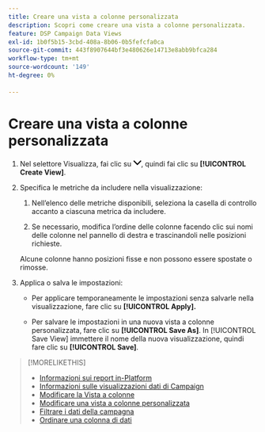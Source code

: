 ```yaml
---
title: Creare una vista a colonne personalizzata
description: Scopri come creare una vista a colonne personalizzata.
feature: DSP Campaign Data Views
exl-id: 1b0f5b15-3cbd-408a-8b06-0b5fefcfa0ca
source-git-commit: 443f8907644bf3e480626e14713e8abb9bfca284
workflow-type: tm+mt
source-wordcount: '149'
ht-degree: 0%

---
```


# Creare una vista a colonne personalizzata

1. Nel selettore Visualizza, fai clic su ![freccia giù](/help/dsp/assets/chevron-down.png), quindi fai clic su **[!UICONTROL Create View]**.

1. Specifica le metriche da includere nella visualizzazione:

   1. Nell’elenco delle metriche disponibili, seleziona la casella di controllo accanto a ciascuna metrica da includere.

   1. Se necessario, modifica l’ordine delle colonne facendo clic sui nomi delle colonne nel pannello di destra e trascinandoli nelle posizioni richieste.

   Alcune colonne hanno posizioni fisse e non possono essere spostate o rimosse.

1. Applica o salva le impostazioni:

   * Per applicare temporaneamente le impostazioni senza salvarle nella visualizzazione, fare clic su **[!UICONTROL Apply].**

   * Per salvare le impostazioni in una nuova vista a colonne personalizzata, fare clic su **[!UICONTROL Save As]**. In [!UICONTROL Save View] immettere il nome della nuova visualizzazione, quindi fare clic su **[!UICONTROL Save]**.

>[!MORELIKETHIS]
>
>* [Informazioni sui report in-Platform](campaign-reports-about.md)
>* [Informazioni sulle visualizzazioni dati di Campaign](campaign-data-views-about.md)
>* [Modificare la Vista a colonne](column-view-change.md)
>* [Modificare una vista a colonne personalizzata](column-view-edit.md)
>* [Filtrare i dati della campagna](campaign-data-filter.md)
>* [Ordinare una colonna di dati](campaign-data-sort.md)

